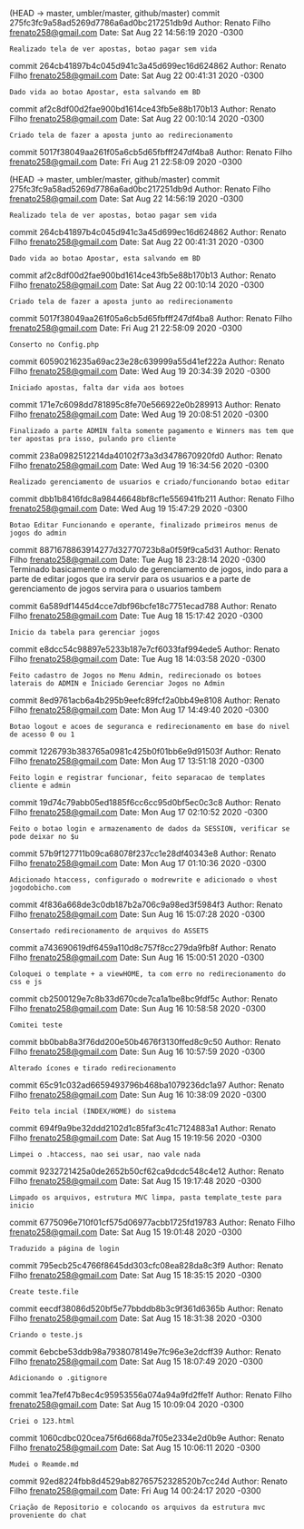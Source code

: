 (HEAD -> master, umbler/master, github/master)
commit 275fc3fc9a58ad5269d7786a6ad0bc217251db9d
Author: Renato Filho <frenato258@gmail.com>
Date:   Sat Aug 22 14:56:19 2020 -0300

    Realizado tela de ver apostas, botao pagar sem vida

commit 264cb41897b4c045d941c3a45d699ec16d624862
Author: Renato Filho <frenato258@gmail.com>
Date:   Sat Aug 22 00:41:31 2020 -0300

    Dado vida ao botao Apostar, esta salvando em BD

commit af2c8df00d2fae900bd1614ce43fb5e88b170b13
Author: Renato Filho <frenato258@gmail.com>
Date:   Sat Aug 22 00:10:14 2020 -0300

    Criado tela de fazer a aposta junto ao redirecionamento

commit 5017f38049aa261f05a6cb5d65fbfff247df4ba8
Author: Renato Filho <frenato258@gmail.com>
Date:   Fri Aug 21 22:58:09 2020 -0300

(HEAD -> master, umbler/master, github/master)
commit  275fc3fc9a58ad5269d7786a6ad0bc217251db9d 
Author: Renato Filho <frenato258@gmail.com>
Date:   Sat Aug 22 14:56:19 2020 -0300

    Realizado tela de ver apostas, botao pagar sem vida

commit 264cb41897b4c045d941c3a45d699ec16d624862
Author: Renato Filho <frenato258@gmail.com>
Date:   Sat Aug 22 00:41:31 2020 -0300

    Dado vida ao botao Apostar, esta salvando em BD

commit af2c8df00d2fae900bd1614ce43fb5e88b170b13
Author: Renato Filho <frenato258@gmail.com>
Date:   Sat Aug 22 00:10:14 2020 -0300

    Criado tela de fazer a aposta junto ao redirecionamento

commit 5017f38049aa261f05a6cb5d65fbfff247df4ba8
Author: Renato Filho <frenato258@gmail.com>
Date:   Fri Aug 21 22:58:09 2020 -0300

    Conserto no Config.php

commit 60590216235a69ac23e28c639999a55d41ef222a
Author: Renato Filho <frenato258@gmail.com>
Date:   Wed Aug 19 20:34:39 2020 -0300

    Iniciado apostas, falta dar vida aos botoes

commit 171e7c6098dd781895c8fe70e566922e0b289913
Author: Renato Filho <frenato258@gmail.com>
Date:   Wed Aug 19 20:08:51 2020 -0300

    Finalizado a parte ADMIN falta somente pagamento e Winners mas tem que ter apostas pra isso, pulando pro cliente

commit 238a0982512214da40102f73a3d3478670920fd0
Author: Renato Filho <frenato258@gmail.com>
Date:   Wed Aug 19 16:34:56 2020 -0300

    Realizado gerenciamento de usuarios e criado/funcionando botao editar

commit dbb1b8416fdc8a98446648bf8cf1e556941fb211
Author: Renato Filho <frenato258@gmail.com>
Date:   Wed Aug 19 15:47:29 2020 -0300

    Botao Editar Funcionando e operante, finalizado primeiros menus de jogos do admin

commit 8871678863914277d32770723b8a0f59f9ca5d31
Author: Renato Filho <frenato258@gmail.com>
Date:   Tue Aug 18 23:28:14 2020 -0300
 Terminado basicamente o modulo de gerenciamento de jogos, indo para a parte de editar jogos que ira servir para os usuarios e a parte de gerenciamento de jogos servira para o usuarios tambem

commit 6a589df1445d4cce7dbf96bcfe18c7751ecad788
Author: Renato Filho <frenato258@gmail.com>
Date:   Tue Aug 18 15:17:42 2020 -0300

    Inicio da tabela para gerenciar jogos

commit e8dcc54c98897e5233b187e7cf6033faf994ede5
Author: Renato Filho <frenato258@gmail.com>
Date:   Tue Aug 18 14:03:58 2020 -0300

    Feito cadastro de Jogos no Menu Admin, redirecionado os botoes laterais do ADMIN e Iniciado Gerenciar Jogos no Admin

commit 8ed9761acb6a4b295b9eefc89fcf2a0bb49e8108
Author: Renato Filho <frenato258@gmail.com>
Date:   Mon Aug 17 14:49:40 2020 -0300

    Botao logout e acoes de seguranca e redirecionamento em base do nivel de acesso 0 ou 1

commit 1226793b383765a0981c425b0f01bb6e9d91503f
Author: Renato Filho <frenato258@gmail.com>
Date:   Mon Aug 17 13:51:18 2020 -0300

    Feito login e registrar funcionar, feito separacao de templates cliente e admin

commit 19d74c79abb05ed1885f6cc6cc95d0bf5ec0c3c8
Author: Renato Filho <frenato258@gmail.com>
Date:   Mon Aug 17 02:10:52 2020 -0300

    Feito o botao login e armazenamento de dados da SESSION, verificar se pode deixar no $u

commit 57b9f127711b09ca68078f237cc1e28df40343e8
Author: Renato Filho <frenato258@gmail.com>
Date:   Mon Aug 17 01:10:36 2020 -0300

    Adicionado htaccess, configurado o modrewrite e adicionado o vhost jogodobicho.com

commit 4f836a668de3c0db187b2a706c9a98ed3f5984f3
Author: Renato Filho <frenato258@gmail.com>
Date:   Sun Aug 16 15:07:28 2020 -0300

    Consertado redirecionamento de arquivos do ASSETS

commit a743690619df6459a110d8c757f8cc279da9fb8f
Author: Renato Filho <frenato258@gmail.com>
Date:   Sun Aug 16 15:00:51 2020 -0300

    Coloquei o template + a viewHOME, ta com erro no redirecionamento do css e js

commit cb2500129e7c8b33d670cde7ca1a1be8bc9fdf5c
Author: Renato Filho <frenato258@gmail.com>
Date:   Sun Aug 16 10:58:58 2020 -0300

    Comitei teste

commit bb0bab8a3f76dd200e50b4676f3130ffed8c9c50
Author: Renato Filho <frenato258@gmail.com>
Date:   Sun Aug 16 10:57:59 2020 -0300

    Alterado ícones e tirado redirecionamento

commit 65c91c032ad6659493796b468ba1079236dc1a97
Author: Renato Filho <frenato258@gmail.com>
Date:   Sun Aug 16 10:38:09 2020 -0300

    Feito tela incial (INDEX/HOME) do sistema

commit 694f9a9be32ddd2102d1c85faf3c41c7124883a1
Author: Renato Filho <frenato258@gmail.com>
Date:   Sat Aug 15 19:19:56 2020 -0300

    Limpei o .htaccess, nao sei usar, nao vale nada

commit 9232721425a0de2652b50cf62ca9dcdc548c4e12
Author: Renato Filho <frenato258@gmail.com>
Date:   Sat Aug 15 19:17:48 2020 -0300

    Limpado os arquivos, estrutura MVC limpa, pasta template_teste para inicio

commit 6775096e710f01cf575d06977acbb1725fd19783
Author: Renato Filho <frenato258@gmail.com>
Date:   Sat Aug 15 19:01:48 2020 -0300

    Traduzido a página de login

commit 795ecb25c4766f8645dd303cfc08ea828da8c3f9
Author: Renato Filho <frenato258@gmail.com>
Date:   Sat Aug 15 18:35:15 2020 -0300

    Create teste.file

commit eecdf38086d520bf5e77bbddb8b3c9f361d6365b
Author: Renato Filho <frenato258@gmail.com>
Date:   Sat Aug 15 18:31:38 2020 -0300

    Criando o teste.js
commit 6ebcbe53ddb98a7938078149e7fc96e3e2dcff39
Author: Renato Filho <frenato258@gmail.com>
Date:   Sat Aug 15 18:07:49 2020 -0300

    Adicionando o .gitignore

commit 1ea7fef47b8ec4c95953556a074a94a9fd2ffe1f
Author: Renato Filho <frenato258@gmail.com>
Date:   Sat Aug 15 10:09:04 2020 -0300

    Criei o 123.html

commit 1060cdbc020cea75f6d668da7f05e2334e2d0b9e
Author: Renato Filho <frenato258@gmail.com>
Date:   Sat Aug 15 10:06:11 2020 -0300

    Mudei o Reamde.md

commit 92ed8224fbb8d4529ab82765752328520b7cc24d
Author: Renato Filho <frenato258@gmail.com>
Date:   Fri Aug 14 00:24:17 2020 -0300

    Criação de Repositorio e colocando os arquivos da estrutura mvc proveniente do chat


